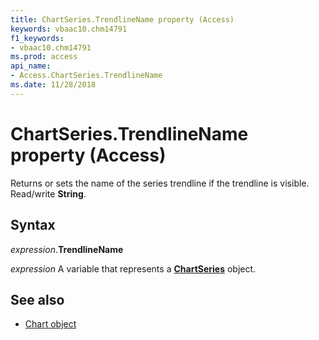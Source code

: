 ```yaml
---
title: ChartSeries.TrendlineName property (Access)
keywords: vbaac10.chm14791
f1_keywords:
- vbaac10.chm14791
ms.prod: access
api_name:
- Access.ChartSeries.TrendlineName
ms.date: 11/28/2018
---
```



# ChartSeries.TrendlineName property (Access)

Returns or sets the name of the series trendline if the trendline is visible. Read/write **String**.


## Syntax

_expression_.**TrendlineName**

_expression_ A variable that represents a **[ChartSeries](Access.ChartSeries.md)** object.


## See also

- [Chart object](Access.Chart.md)